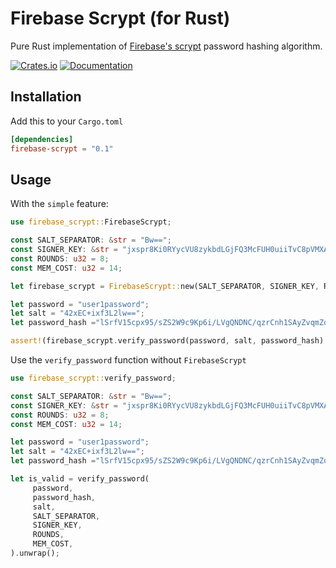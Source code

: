 # Firebase Scrypt (for Rust)

Pure Rust implementation of [Firebase's scrypt](https://github.com/firebase/scrypt) password hashing algorithm.

[![Crates.io](https://img.shields.io/crates/v/firebase-scrypt.svg)](https://crates.io/crates/firebase-scrypt)
[![Documentation](https://docs.rs/firebase-scrypt/badge.svg)](https://docs.rs/firebase-scrypt)

## Installation
Add this to your ``Cargo.toml``

```toml
[dependencies]
firebase-scrypt = "0.1"
```

## Usage
With the ``simple`` feature:
```rust
use firebase_scrypt::FirebaseScrypt;

const SALT_SEPARATOR: &str = "Bw==";
const SIGNER_KEY: &str = "jxspr8Ki0RYycVU8zykbdLGjFQ3McFUH0uiiTvC8pVMXAn210wjLNmdZJzxUECKbm0QsEmYUSDzZvpjeJ9WmXA==";
const ROUNDS: u32 = 8;
const MEM_COST: u32 = 14;

let firebase_scrypt = FirebaseScrypt::new(SALT_SEPARATOR, SIGNER_KEY, ROUNDS, MEM_COST);

let password = "user1password";
let salt = "42xEC+ixf3L2lw==";
let password_hash ="lSrfV15cpx95/sZS2W9c9Kp6i/LVgQNDNC/qzrCnh1SAyZvqmZqAjTdn3aoItz+VHjoZilo78198JAdRuid5lQ==";

assert!(firebase_scrypt.verify_password(password, salt, password_hash).unwrap())
```

Use the ``verify_password`` function without ``FirebaseScrypt``
```rust
use firebase_scrypt::verify_password;

const SALT_SEPARATOR: &str = "Bw==";
const SIGNER_KEY: &str = "jxspr8Ki0RYycVU8zykbdLGjFQ3McFUH0uiiTvC8pVMXAn210wjLNmdZJzxUECKbm0QsEmYUSDzZvpjeJ9WmXA==";
const ROUNDS: u32 = 8;
const MEM_COST: u32 = 14;

let password = "user1password";
let salt = "42xEC+ixf3L2lw==";
let password_hash ="lSrfV15cpx95/sZS2W9c9Kp6i/LVgQNDNC/qzrCnh1SAyZvqmZqAjTdn3aoItz+VHjoZilo78198JAdRuid5lQ==";

let is_valid = verify_password(
     password,
     password_hash,
     salt,
     SALT_SEPARATOR,
     SIGNER_KEY,
     ROUNDS,
     MEM_COST,
).unwrap();
```
